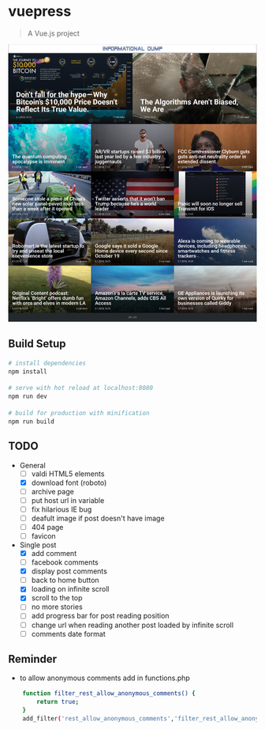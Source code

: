 # vuepress

> A Vue.js project

![Alt text](./screen.jpg?raw=true "Title")

## Build Setup

``` bash
# install dependencies
npm install

# serve with hot reload at localhost:8080
npm run dev

# build for production with minification
npm run build 
```

## TODO

- General
    - [ ] valdi HTML5 elements
    - [x] download font (roboto)
    - [ ] archive page
    - [ ] put host url in variable
    - [ ] fix hilarious IE bug
    - [ ] deafult image if post doesn't have image
    - [ ] 404 page
    - [ ] favicon

- Single post
    - [x] add comment
    - [ ] facebook comments
    - [x] display post comments
    - [ ] back to home button
    - [x] loading on infinite scroll
    - [x] scroll to the top
    - [ ] no more stories
    - [ ] add progress bar for post reading position
    - [ ] change url when reading another post loaded by infinite scroll
    - [ ] comments date format

## Reminder
- to allow anonymous comments add in functions.php
``` bash
    function filter_rest_allow_anonymous_comments() {
        return true;
    }
    add_filter('rest_allow_anonymous_comments','filter_rest_allow_anonymous_comments');
```
